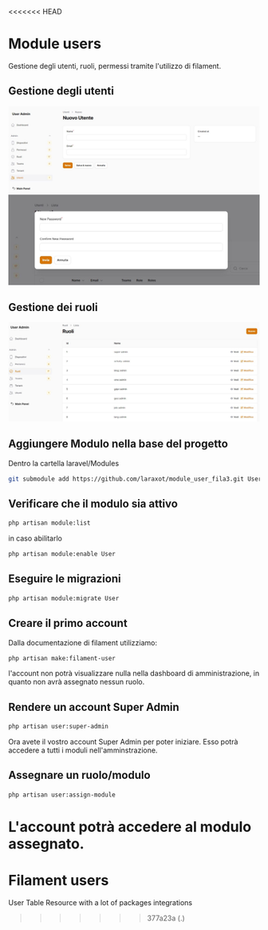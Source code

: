 <<<<<<< HEAD
# Module users
Gestione degli utenti, ruoli, permessi tramite l'utilizzo di filament.

## Gestione degli utenti

![create_user](create_user.jpg)
![set_password](set_password.jpg)

## Gestione dei ruoli
![roles list](roles_list.jpg)

## Aggiungere Modulo nella base del progetto
Dentro la cartella laravel/Modules

```bash
git submodule add https://github.com/laraxot/module_user_fila3.git User
```

## Verificare che il modulo sia attivo
```bash
php artisan module:list
```
in caso abilitarlo
```bash
php artisan module:enable User
```

## Eseguire le migrazioni
```bash
php artisan module:migrate User
```

## Creare il primo account
Dalla documentazione di filament utilizziamo:
```bash
php artisan make:filament-user
```
l'account non potrà visualizzare nulla nella dashboard di amministrazione, in quanto non avrà assegnato nessun ruolo.

## Rendere un account Super Admin
```bash
php artisan user:super-admin
```
Ora avete il vostro account Super Admin per poter iniziare.
Esso potrà accedere a tutti i moduli nell'amminstrazione.

## Assegnare un ruolo/modulo
```bash
php artisan user:assign-module
```
L'account potrà accedere al modulo assegnato.
=======
# Filament users

User Table Resource with a lot of packages integrations
>>>>>>> 377a23a (.)
